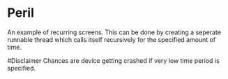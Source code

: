 # Peril
An example of recurring screens.
This can be done by creating a seperate runnable thread which calls itself recursively for the specified amount of time.

#Disclaimer
Chances are device getting crashed if very low time period is specified.
